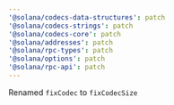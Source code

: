 ```yaml
---
'@solana/codecs-data-structures': patch
'@solana/codecs-strings': patch
'@solana/codecs-core': patch
'@solana/addresses': patch
'@solana/rpc-types': patch
'@solana/options': patch
'@solana/rpc-api': patch
---
```


Renamed `fixCodec` to `fixCodecSize`
